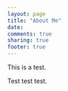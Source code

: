 ```yaml
---
layout: page
title: "About Me"
date: 
comments: true
sharing: true
footer: true
---
```

This is a test.


Test test test.
